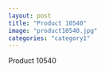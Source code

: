 ```yaml
---
layout: post
title: "Product 10540"
image: "product10540.jpg"
categories: "category1"
---
```

Product 10540
